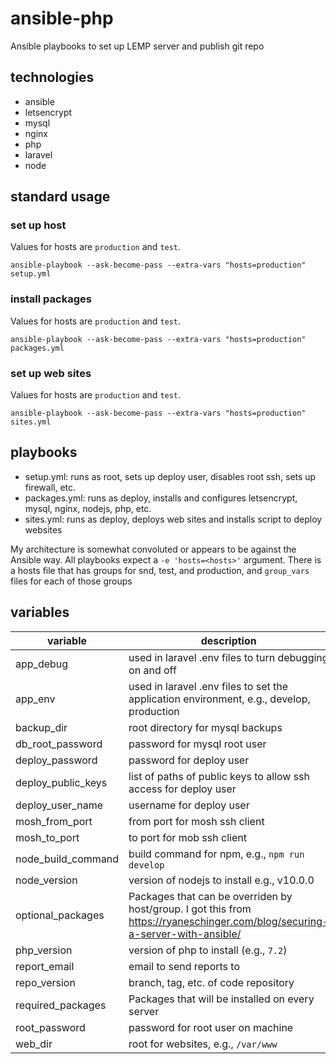 # ansible-php

Ansible playbooks to set up LEMP server and publish git repo

## technologies
- ansible
- letsencrypt
- mysql
- nginx
- php
- laravel
- node

## standard usage

### set up host
Values for hosts are `production` and `test`.
```
ansible-playbook --ask-become-pass --extra-vars "hosts=production" setup.yml
```

### install packages
Values for hosts are `production` and `test`.
```
ansible-playbook --ask-become-pass --extra-vars "hosts=production" packages.yml
```

### set up web sites
Values for hosts are `production` and `test`.
```
ansible-playbook --ask-become-pass --extra-vars "hosts=production" sites.yml
```

## playbooks
- setup.yml: runs as root, sets up deploy user, disables root ssh, sets up firewall, etc.
- packages.yml: runs as deploy, installs and configures letsencrypt, mysql, nginx, nodejs, php, etc.
- sites.yml: runs as deploy, deploys web sites and installs script to deploy websites

My architecture is somewhat convoluted or appears to be against the Ansible way. All playbooks expect a `-e 'hosts=<hosts>'` argument. There is a hosts file that has groups for snd, test, and production, and `group_vars` files for each of those groups 

## variables
| variable | description |
|----------|-------------|
|app_debug| used in laravel .env files to turn debugging on and off |
|app_env| used in laravel .env files to set the application environment, e.g., develop, production |
|backup_dir| root directory for mysql backups |
|db_root_password| password for mysql root user |
|deploy_password| password for deploy user |
|deploy_public_keys| list of paths of public keys to allow ssh access for deploy user |
|deploy_user_name| username for deploy user |
|mosh_from_port| from port for mosh ssh client |
|mosh_to_port| to port for mob ssh client |
|node_build_command| build command for npm, e.g., `npm run develop` |
|node_version| version of nodejs to install e.g., v10.0.0 |
|optional_packages| Packages that can be overriden by host/group. I got this from https://ryaneschinger.com/blog/securing-a-server-with-ansible/ |
|php_version| version of php to install (e.g., `7.2`) |
|report_email| email to send reports to |
|repo_version| branch, tag, etc. of code repository |
|required_packages| Packages that will be installed on every server |
|root_password| password for root user on machine |
|web_dir| root for websites, e.g., `/var/www` |



